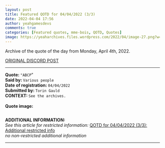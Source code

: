 ```yaml
---
layout: post
title: Featured QOTD for 04/04/2022 (3/3)
date: 2022-04-04 17:56
author: yeahgamesdevs
comments: true
categories: [Featured quotes, mme-bois, QOTD, Quotes]
image: https://yeaharchives.files.wordpress.com/2022/04/image-27.png?w=408
---
```

<!-- wp:paragraph -->
<p>Archive of the quote of the day from Monday, April 4th, 2022. </p>
<!-- /wp:paragraph -->

<!-- wp:buttons {"layout":{"type":"flex","justifyContent":"left"}} -->
<div class="wp-block-buttons"><!-- wp:button {"textColor":"vivid-cyan-blue","align":"center","style":{"border":{"radius":"18px"}},"className":"is-style-fill"} -->
<div class="wp-block-button aligncenter is-style-fill"><a class="wp-block-button__link has-vivid-cyan-blue-color has-text-color wp-element-button" href="https://discord.com/channels/887052880782176266/958100064079839303/960651672701509692" style="border-radius:18px;">ORIGINAL DISCORD POST</a></div>
<!-- /wp:button --></div>
<!-- /wp:buttons -->

<!-- wp:separator {"align":"center","className":"is-style-wide"} -->
<hr class="wp-block-separator aligncenter has-alpha-channel-opacity is-style-wide" />
<!-- /wp:separator -->

<!-- wp:paragraph -->
<p><strong>Quote: </strong><code>"ABCP</code>"<br><strong>Said by: </strong><code>Various people</code><br><strong>Date of registration: </strong><code>04/04/2022</code> <br><strong>Submitted by: </strong><code>Torin Gauld</code><br><strong>CONTEXT: </strong><code>See the archives.</code><br><br><strong>Quote image:</strong></p>
<!-- /wp:paragraph -->

<!-- wp:image {"id":183,"sizeSlug":"large","linkDestination":"none"} -->
<figure class="wp-block-image size-large"><img src="https://yeaharchives.files.wordpress.com/2022/04/image-27.png?w=408" alt="" class="wp-image-183" /></figure>
<!-- /wp:image -->

<!-- wp:paragraph -->
<p><strong>ADDITIONAL INFORMATION:</strong><br><em>See this article for restricted information: </em><a href="https://yeaharchives.wordpress.com/2022/04/04/qotd-for-04-04-2022-3-3-additional-restricted-info/">QOTD for 04/04/2022 (3/3): Additional restricted info</a><br><em>no non-restricted additional information</em></p>
<!-- /wp:paragraph -->

<!-- wp:separator {"className":"is-style-wide"} -->
<hr class="wp-block-separator has-alpha-channel-opacity is-style-wide" />
<!-- /wp:separator -->
